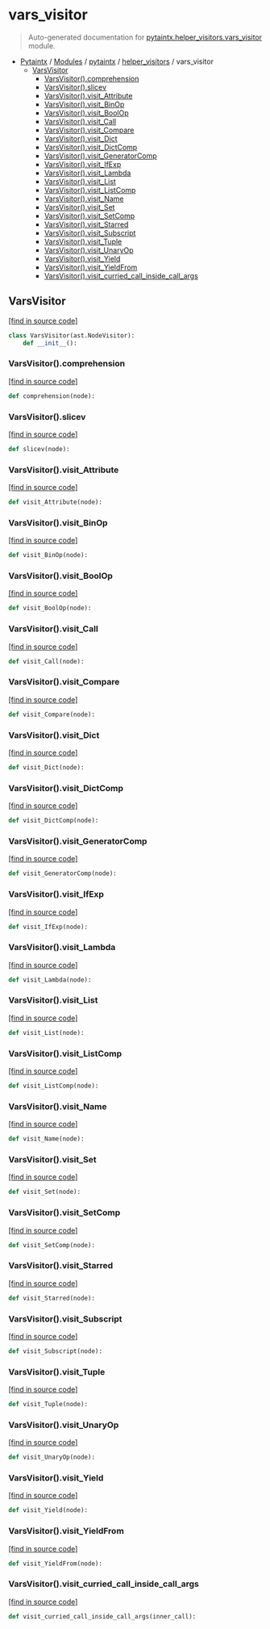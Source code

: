 # vars_visitor

> Auto-generated documentation for [pytaintx.helper_visitors.vars_visitor](../../../pytaintx/helper_visitors/vars_visitor.py) module.

- [Pytaintx](../../README.md#pytaintx-index) / [Modules](../../README.md#pytaintx-modules) / [pytaintx](../index.md#pytaintx) / [helper_visitors](index.md#helper_visitors) / vars_visitor
    - [VarsVisitor](#varsvisitor)
        - [VarsVisitor().comprehension](#varsvisitorcomprehension)
        - [VarsVisitor().slicev](#varsvisitorslicev)
        - [VarsVisitor().visit_Attribute](#varsvisitorvisit_attribute)
        - [VarsVisitor().visit_BinOp](#varsvisitorvisit_binop)
        - [VarsVisitor().visit_BoolOp](#varsvisitorvisit_boolop)
        - [VarsVisitor().visit_Call](#varsvisitorvisit_call)
        - [VarsVisitor().visit_Compare](#varsvisitorvisit_compare)
        - [VarsVisitor().visit_Dict](#varsvisitorvisit_dict)
        - [VarsVisitor().visit_DictComp](#varsvisitorvisit_dictcomp)
        - [VarsVisitor().visit_GeneratorComp](#varsvisitorvisit_generatorcomp)
        - [VarsVisitor().visit_IfExp](#varsvisitorvisit_ifexp)
        - [VarsVisitor().visit_Lambda](#varsvisitorvisit_lambda)
        - [VarsVisitor().visit_List](#varsvisitorvisit_list)
        - [VarsVisitor().visit_ListComp](#varsvisitorvisit_listcomp)
        - [VarsVisitor().visit_Name](#varsvisitorvisit_name)
        - [VarsVisitor().visit_Set](#varsvisitorvisit_set)
        - [VarsVisitor().visit_SetComp](#varsvisitorvisit_setcomp)
        - [VarsVisitor().visit_Starred](#varsvisitorvisit_starred)
        - [VarsVisitor().visit_Subscript](#varsvisitorvisit_subscript)
        - [VarsVisitor().visit_Tuple](#varsvisitorvisit_tuple)
        - [VarsVisitor().visit_UnaryOp](#varsvisitorvisit_unaryop)
        - [VarsVisitor().visit_Yield](#varsvisitorvisit_yield)
        - [VarsVisitor().visit_YieldFrom](#varsvisitorvisit_yieldfrom)
        - [VarsVisitor().visit_curried_call_inside_call_args](#varsvisitorvisit_curried_call_inside_call_args)

## VarsVisitor

[[find in source code]](../../../pytaintx/helper_visitors/vars_visitor.py#L7)

```python
class VarsVisitor(ast.NodeVisitor):
    def __init__():
```

### VarsVisitor().comprehension

[[find in source code]](../../../pytaintx/helper_visitors/vars_visitor.py#L44)

```python
def comprehension(node):
```

### VarsVisitor().slicev

[[find in source code]](../../../pytaintx/helper_visitors/vars_visitor.py#L131)

```python
def slicev(node):
```

### VarsVisitor().visit_Attribute

[[find in source code]](../../../pytaintx/helper_visitors/vars_visitor.py#L125)

```python
def visit_Attribute(node):
```

### VarsVisitor().visit_BinOp

[[find in source code]](../../../pytaintx/helper_visitors/vars_visitor.py#L18)

```python
def visit_BinOp(node):
```

### VarsVisitor().visit_BoolOp

[[find in source code]](../../../pytaintx/helper_visitors/vars_visitor.py#L14)

```python
def visit_BoolOp(node):
```

### VarsVisitor().visit_Call

[[find in source code]](../../../pytaintx/helper_visitors/vars_visitor.py#L83)

```python
def visit_Call(node):
```

### VarsVisitor().visit_Compare

[[find in source code]](../../../pytaintx/helper_visitors/vars_visitor.py#L78)

```python
def visit_Compare(node):
```

### VarsVisitor().visit_Dict

[[find in source code]](../../../pytaintx/helper_visitors/vars_visitor.py#L33)

```python
def visit_Dict(node):
```

### VarsVisitor().visit_DictComp

[[find in source code]](../../../pytaintx/helper_visitors/vars_visitor.py#L60)

```python
def visit_DictComp(node):
```

### VarsVisitor().visit_GeneratorComp

[[find in source code]](../../../pytaintx/helper_visitors/vars_visitor.py#L66)

```python
def visit_GeneratorComp(node):
```

### VarsVisitor().visit_IfExp

[[find in source code]](../../../pytaintx/helper_visitors/vars_visitor.py#L28)

```python
def visit_IfExp(node):
```

### VarsVisitor().visit_Lambda

[[find in source code]](../../../pytaintx/helper_visitors/vars_visitor.py#L25)

```python
def visit_Lambda(node):
```

### VarsVisitor().visit_List

[[find in source code]](../../../pytaintx/helper_visitors/vars_visitor.py#L156)

```python
def visit_List(node):
```

### VarsVisitor().visit_ListComp

[[find in source code]](../../../pytaintx/helper_visitors/vars_visitor.py#L50)

```python
def visit_ListComp(node):
```

### VarsVisitor().visit_Name

[[find in source code]](../../../pytaintx/helper_visitors/vars_visitor.py#L11)

```python
def visit_Name(node):
```

### VarsVisitor().visit_Set

[[find in source code]](../../../pytaintx/helper_visitors/vars_visitor.py#L40)

```python
def visit_Set(node):
```

### VarsVisitor().visit_SetComp

[[find in source code]](../../../pytaintx/helper_visitors/vars_visitor.py#L55)

```python
def visit_SetComp(node):
```

### VarsVisitor().visit_Starred

[[find in source code]](../../../pytaintx/helper_visitors/vars_visitor.py#L153)

```python
def visit_Starred(node):
```

### VarsVisitor().visit_Subscript

[[find in source code]](../../../pytaintx/helper_visitors/vars_visitor.py#L146)

```python
def visit_Subscript(node):
```

### VarsVisitor().visit_Tuple

[[find in source code]](../../../pytaintx/helper_visitors/vars_visitor.py#L160)

```python
def visit_Tuple(node):
```

### VarsVisitor().visit_UnaryOp

[[find in source code]](../../../pytaintx/helper_visitors/vars_visitor.py#L22)

```python
def visit_UnaryOp(node):
```

### VarsVisitor().visit_Yield

[[find in source code]](../../../pytaintx/helper_visitors/vars_visitor.py#L71)

```python
def visit_Yield(node):
```

### VarsVisitor().visit_YieldFrom

[[find in source code]](../../../pytaintx/helper_visitors/vars_visitor.py#L75)

```python
def visit_YieldFrom(node):
```

### VarsVisitor().visit_curried_call_inside_call_args

[[find in source code]](../../../pytaintx/helper_visitors/vars_visitor.py#L106)

```python
def visit_curried_call_inside_call_args(inner_call):
```

